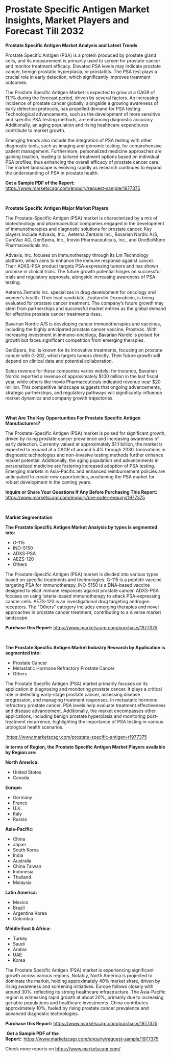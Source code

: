 <p><h1>Prostate Specific Antigen Market Insights, Market Players and Forecast Till 2032</h1></p><p><strong>Prostate Specific Antigen Market Analysis and Latest Trends</strong></p>
<p><p>Prostate Specific Antigen (PSA) is a protein produced by prostate gland cells, and its measurement is primarily used to screen for prostate cancer and monitor treatment efficacy. Elevated PSA levels may indicate prostate cancer, benign prostatic hyperplasia, or prostatitis. The PSA test plays a crucial role in early detection, which significantly improves treatment outcomes.</p><p>The Prostate Specific Antigen Market is expected to grow at a CAGR of 11.1% during the forecast period, driven by several factors. An increasing incidence of prostate cancer globally, alongside a growing awareness of early detection protocols, has propelled demand for PSA testing. Technological advancements, such as the development of more sensitive and specific PSA testing methods, are enhancing diagnostic accuracy. Additionally, an aging population and rising healthcare expenditures contribute to market growth.</p><p>Emerging trends also include the integration of PSA testing with other diagnostic tools, such as imaging and genomic testing, for comprehensive patient management. Furthermore, personalized medicine approaches are gaining traction, leading to tailored treatment options based on individual PSA profiles, thus enhancing the overall efficacy of prostate cancer care. The market landscape is evolving rapidly as research continues to expand the understanding of PSA in prostate health.</p></p>
<p><strong>Get a Sample PDF of the Report:&nbsp;</strong> <a href="https://www.marketscagr.com/enquiry/request-sample/1977375?utm_campaign=3032&utm_medium=2&utm_source=Github&utm_content=ia&utm_term=08032025&utm_id=prostate-specific-antigen">https://www.marketscagr.com/enquiry/request-sample/1977375</a></p>
<p>&nbsp;</p>
<p><strong>Prostate Specific Antigen Major Market Players</strong></p>
<p><p>The Prostate-Specific Antigen (PSA) market is characterized by a mix of biotechnology and pharmaceutical companies engaged in the development of immunotherapies and diagnostic solutions for prostate cancer. Key players include Advaxis, Inc., Aeterna Zentaris Inc., Bavarian Nordic A/S, CureVac AG, GenSpera, Inc., Inovio Pharmaceuticals, Inc., and OncBioMune Pharmaceuticals Inc.</p><p>Advaxis, Inc. focuses on immunotherapy through its Lm Technology platform, which aims to enhance the immune response against cancer. Their ADXS-PSA product targets PSA-expressing tumors and has shown promise in clinical trials. The future growth potential hinges on successful trials and regulatory approvals, alongside increasing awareness of PSA testing.</p><p>Aeterna Zentaris Inc. specializes in drug development for oncology and women's health. Their lead candidate, Zoptarelin Doxorubicin, is being evaluated for prostate cancer treatment. The company’s future growth may stem from partnerships and successful market entries as the global demand for effective prostate cancer treatments rises.</p><p>Bavarian Nordic A/S is developing cancer immunotherapies and vaccines, including the highly anticipated prostate cancer vaccine, Prostvac. With increasing investment in immuno-oncology, Bavarian Nordic is poised for growth but faces significant competition from emerging therapies.</p><p>GenSpera, Inc. is known for its innovative treatments, focusing on prostate cancer with G-202, which targets tumors directly. Their future growth will depend on clinical data and potential collaboration.</p><p>Sales revenue for these companies varies widely; for instance, Bavarian Nordic reported a revenue of approximately $100 million in the last fiscal year, while others like Inovio Pharmaceuticals indicated revenue near $20 million. This competitive landscape suggests that ongoing advancements, strategic partnerships, and regulatory pathways will significantly influence market dynamics and company growth trajectories.</p></p>
<p>&nbsp;</p>
<p><strong>What Are The Key Opportunities For Prostate Specific Antigen Manufacturers?</strong></p>
<p><p>The Prostate-Specific Antigen (PSA) market is poised for significant growth, driven by rising prostate cancer prevalence and increasing awareness of early detection. Currently valued at approximately $1.1 billion, the market is expected to expand at a CAGR of around 5.4% through 2030. Innovations in diagnostic technologies and non-invasive testing methods further enhance market potential. Additionally, the aging population and advancements in personalized medicine are fostering increased adoption of PSA testing. Emerging markets in Asia-Pacific and enhanced reimbursement policies are anticipated to create new opportunities, positioning the PSA market for robust development in the coming years.</p></p>
<p><strong>Inquire or Share Your Questions If Any Before Purchasing This Report:</strong> <a href="https://www.marketscagr.com/enquiry/pre-order-enquiry/1977375?utm_campaign=3032&utm_medium=2&utm_source=Github&utm_content=ia&utm_term=08032025&utm_id=prostate-specific-antigen">https://www.marketscagr.com/enquiry/pre-order-enquiry/1977375</a></p>
<p>&nbsp;</p>
<p><strong>Market Segmentation</strong></p>
<p><strong>The Prostate Specific Antigen Market Analysis by types is segmented into:</strong></p>
<p><ul><li>G-115</li><li>INO-5150</li><li>ADXS-PSA</li><li>AEZS-120</li><li>Others</li></ul></p>
<p><p>The Prostate-Specific Antigen (PSA) market is divided into various types based on specific treatments and technologies. G-115 is a peptide vaccine targeting PSA for immunotherapy. INO-5150 is a DNA-based vaccine designed to elicit immune responses against prostate cancer. ADXS-PSA focuses on using listeria-based immunotherapy to attack PSA-expressing cancer cells. AEZS-120 is an investigational drug targeting androgen receptors. The "Others" category includes emerging therapies and novel approaches in prostate cancer treatment, contributing to a diverse market landscape.</p></p>
<p><strong>Purchase this Report:&nbsp;</strong><a href="https://www.marketscagr.com/purchase/1977375?utm_campaign=3032&utm_medium=2&utm_source=Github&utm_content=ia&utm_term=08032025&utm_id=prostate-specific-antigen">https://www.marketscagr.com/purchase/1977375</a></p>
<p>&nbsp;</p>
<p><strong>The Prostate Specific Antigen Market Industry Research by Application is segmented into:</strong></p>
<p><ul><li>Prostate Cancer</li><li>Metastatic Hormone Refractory Prostate Cancer</li><li>Others</li></ul></p>
<p><p>The Prostate Specific Antigen (PSA) market primarily focuses on its application in diagnosing and monitoring prostate cancer. It plays a critical role in detecting early-stage prostate cancer, assessing disease progression, and managing treatment responses. In metastatic hormone refractory prostate cancer, PSA levels help evaluate treatment effectiveness and disease advancement. Additionally, the market encompasses other applications, including benign prostate hyperplasia and monitoring post-treatment recurrence, highlighting the importance of PSA testing in various urological health scenarios.</p></p>
<p><a href="https://www.marketscagr.com/prostate-specific-antigen-r1977375?utm_campaign=3032&utm_medium=2&utm_source=Github&utm_content=ia&utm_term=08032025&utm_id=prostate-specific-antigen">&nbsp;https://www.marketscagr.com/prostate-specific-antigen-r1977375</a></p>
<p><strong>In terms of Region, the Prostate Specific Antigen Market Players available by Region are:</strong></p>
<p>
    <p> <strong> North America: </strong>
        <ul>
            <li>United States</li>
            <li>Canada</li>
        </ul>
        </p> 
    <p> <strong> Europe: </strong>
        <ul>
            <li>Germany</li>
            <li>France</li>
            <li>U.K.</li>
            <li>Italy</li>
            <li>Russia</li>
        </ul>
        </p> 
    <p> <strong> Asia-Pacific: </strong>
        <ul>
            <li>China</li>
            <li>Japan</li>
            <li>South Korea</li>
            <li>India</li>
            <li>Australia</li>
            <li>China Taiwan</li>
            <li>Indonesia</li>
            <li>Thailand</li>
            <li>Malaysia</li>
        </ul>
        </p> 
    <p> <strong> Latin America: </strong>
        <ul>
            <li>Mexico</li>
            <li>Brazil</li>
            <li>Argentina Korea</li>
            <li>Colombia</li>
        </ul>
        </p> 
    <p> <strong> Middle East & Africa: </strong>
        <ul>
            <li>Turkey</li>
            <li>Saudi</li>
            <li>Arabia</li>
            <li>UAE</li>
            <li>Korea</li>
        </ul>
    </p>
    </p>
<p><p>The Prostate Specific Antigen (PSA) market is experiencing significant growth across various regions. Notably, North America is projected to dominate the market, holding approximately 40% market share, driven by rising awareness and screening initiatives. Europe follows closely with around 30%, reflecting its strong healthcare infrastructure. The Asia-Pacific region is witnessing rapid growth at about 20%, primarily due to increasing geriatric populations and healthcare investments. China contributes approximately 10%, fueled by rising prostate cancer prevalence and advanced diagnostic technologies.</p></p>
<p><strong>Purchase this Report: </strong><a href="https://www.marketscagr.com/purchase/1977375?utm_campaign=3032&utm_medium=2&utm_source=Github&utm_content=ia&utm_term=08032025&utm_id=prostate-specific-antigen">https://www.marketscagr.com/purchase/1977375</a></p>
<p>&nbsp;<strong>Get a Sample PDF of the Report:&nbsp;&nbsp;</strong><a href="https://www.marketscagr.com/enquiry/request-sample/1977375?utm_campaign=3032&utm_medium=2&utm_source=Github&utm_content=ia&utm_term=08032025&utm_id=prostate-specific-antigen">https://www.marketscagr.com/enquiry/request-sample/1977375</a></p>
<p><strong></strong></p>
<p>Check more reports on <a href="https://www.marketscagr.com/?utm_campaign=3032&utm_medium=2&utm_source=Github&utm_content=ia&utm_term=08032025&utm_id=prostate-specific-antigen">https://www.marketscagr.com/</a></p>
